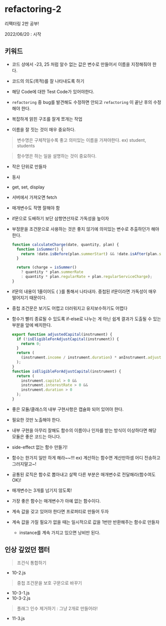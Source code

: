 # refactoring-2

리팩터링 2판 공부!

2022/06/20 : 시작

## 키워드

- 코드 상에서 -23, 25 처럼 알수 없는 값은 변수로 만들어서 이름을 지정해줘야 한다.
- 코드의 의도(목적)를 잘 나타내도록 하기
- 해당 Code에 대한 Test Code가 있어야한다.

- `refactoring` 중 bug를 발견해도 수정하면 안되고 `refactoring` 이 끝난 후의 수정해야 한다.
- 복잡하게 얽힌 구조를 잘게 쪼개는 작업
- 이름을 잘 짓는 것이 매우 중요하다.

> 변수명은 구체적일수록 좋고 의미있는 이름을 가져야한다.
> ex) student, students

> 함수명은 하는 일을 설명하는 것이 중요하다.

- 작은 단위로 만들자
- 동사
- get, set, display
- 서버에서 가져오면 fetch
- 매개변수도 작명 잘해야 함
- if문으로 도배하기 보단 삼항연산자로 가독성을 높이자
- 부정문을 조건문으로 사용하는 것은 좋지 않기에 의미있는 변수로 추출하던가 해야한다.

  ```js
  function calculateCharge(date, quantity, plan) {
    function isSummer() {
      return !date.isBefore(plan.summerStart) && !date.isAfter(plan.summerEnd);
    }

    return (charge = isSummer()
      ? quantity * plan.summerRate
      : quantity * plan.regularRate + plan.regularServiceCharge);
  }
  ```

- if문의 내용이 1줄이어도 { }를 통해서 나타내자. 중첩된 if문이라면 가독성이 매우 떨어지기 때문이다.
- 중첩 조건문은 보기도 어렵고 더러워지고 유지보수하기도 어렵다
- 함수가 빨리 종료될 수 있도록 if-else로 나누는 게 아닌 쉽게 결과가 도출될 수 있는 부분을 앞에 배치한다.

  ```js
  export function adjustedCapital(instrument) {
    if (!isEligibleForAdjustCapital(instrument)) {
      return 0;
    }
    return (
      (instrument.income / instrument.duration) * anInstrument.adjustmentFactor
    );
  }
  function isEligibleForAdjustCapital(instrument) {
    return (
      instrument.capital > 0 &&
      instrument.interestRate > 0 &&
      instrument.duration > 0
    );
  }
  ```

- 좋은 모듈/클래스의 내부 구현사항은 캡슐화 되어 있어야 한다.
- 필요한 것만 노출해야 한다.
- 내부 구현을 아무리 잘해도 함수의 이름이나 인자를 받는 방식이 이상하다면 해당 모듈은 좋은 코드는 아니다.
- side-effect 없는 함수 만들기!
- 함수는 한가지 일만 하게 해라~~!!!
  ex) 계산하는 함수면 계산만하셈 어디 전송하고 그러지말고~!
- 공통된 로직은 함수로 뽑아내고 살짝 다른 부분은 매개변수로 전달해라(함수여도 OK)!
- 매개변수는 3개를 넘기지 않도록!
- 가장 좋은 함수는 매개변수가 아예 없는 함수이다.
- 계속 값을 갖고 있어야 한다면 프로퍼티로 만들어 두자
- 계속 값을 가질 필요가 없을 때는 일시적으로 값을 1번만 반환해주는 함수로 만들자
  - instance를 계속 가지고 있으면 낭비만 된다.

## 인상 깊었던 챕터

> 조건식 통합하기

- 10-2.js

> 중첩 조건문을 보호 구문으로 바꾸기

- 10-3-1.js
- 10-3-2.js

> 플래그 인수 제거하기 : 그냥 2개로 만들어라!

- 11-3.js
